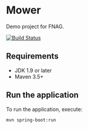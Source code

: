 # Mower

Demo project for FNAG.

[![Build Status](https://travis-ci.org/varrocen/fnag.svg?branch=master)](https://travis-ci.org/varrocen/fnag)

Requirements
------------

* JDK 1.9 or later
* Maven 3.5+

Run the application
-------------------

To run the application, execute:

    mvn spring-boot:run
